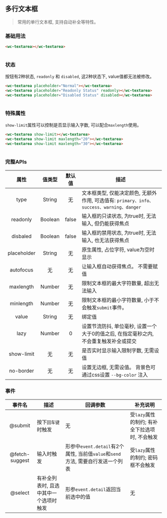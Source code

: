 ## 多行文本框
> 常用的单行文本框, 支持自动补全等特性。


### 基础用法
<style>.flex,.flex-free { display:flex;align-items:center } .flex > *,.flex-free > *{margin:0 16px}.flex > *{flex:1}.s16{--size:16px}</style>

```html
<wc-textarea></wc-textarea>
```

<section class="flex">
  <wc-textarea placeholder="Default"></wc-textarea>
  <wc-textarea placeholder="type=primary" type="primary"></wc-textarea>
  <wc-textarea placeholder="type=info" type="info"></wc-textarea>
</section>
<section class="flex">
  <wc-textarea placeholder="type=success" type="success"></wc-textarea>
  <wc-textarea placeholder="type=warning" type="warning"></wc-textarea>
  <wc-textarea placeholder="type=danger" type="danger"></wc-textarea>
</section>



### 状态
按钮有2种状态, `readonly` 和 `disabled`, 这2种状态下, value值都无法被修改。

```html
<wc-textarea placeholder="Normal"></wc-textarea>
<wc-textarea placeholder="Readonly Status" readonly></wc-textarea>
<wc-textarea placeholder="Disabled Status" disabled></wc-textarea>
```


<section class="flex">
  <wc-textarea placeholder="Normal"></wc-textarea>
  <wc-textarea placeholder="Readonly Status" readonly></wc-textarea>
  <wc-textarea placeholder="Disabled Status" disabled></wc-textarea>
</section>


### 特殊属性
`show-limit`属性可以控制是否显示输入字数, 可以配合`maxlength`使用。

```html
<wc-textarea show-limit></wc-textarea>
<wc-textarea show-limit maxlength="20"></wc-textarea>
<wc-textarea show-limit maxlength="30"></wc-textarea>
```


<section class="flex">
  <wc-textarea show-limit></wc-textarea>
  <wc-textarea show-limit maxlength="20"></wc-textarea>
  <wc-textarea show-limit maxlength="30"></wc-textarea>
</section>




### 完整APIs

|  属性  |  值类型  |   默认值   |     描述   |
|  :-:  |   :-:   |   :-:   |     -   |
|  type  |  String  |   无   |   文本框类型, 仅能决定颜色, 无额外作用, 可选值有: `primary、info、success、warning、danger`   |
|  readonly  |   Boolean  | false   |  输入框的只读状态, 为true时, 无法输入, 但仍能获得焦点  |
|  disbaled  |   Boolean  | false   |  输入框的禁用状态, 为true时, 无法输入, 也无法获得焦点 |
|  placeholder  |   String  |  无   |  原生属性, 占位字符, value为空时显示 |
|  autofocus  |   无  |  无   |  让输入框自动获得焦点。 不需要赋值   |
|  maxlength  |   Number  |  无   |  限制文本框的最大字符数量, 超出无法输入  |
|  minlength  |   Number  |  无   |  限制文本框的最小字符数量, 小于不会触发`submit`事件。   |
|  value  |   String  |   无   |  绑定值  |
|  lazy  |   Number  |   0   |  设置节流防抖, 单位毫秒, 设置一个大于0的值之后, 在指定毫秒之内, 不会重复触发补全或提交  |
|  show-limit  |  无  |   无  |   是否实时显示输入限制字数, 无需设值   |
|  no-border  |  无  |   无  |   设置无边框, 无需设值。 背景色可通过css设置 `--bg-color` 注入   |


### 事件
|  事件名  |  描述  |     回调参数   |   补充说明   |
|  :-:  |   -   |   -   |     -   |
|  @submit  |  按下`回车键`时触发  |  无  |  受`lazy`属性的制约; 有补全下拉选项时, 不会触发  |
|  @fetch-suggest  |  输入时触发  |  形参中`event.detail`有2个属性, 当前值`value`和`send`方法, 需要自行发送一个列表  |  受`lazy`属性的制约; 密码框不会触发 |
|  @select  |  有补全列表时, 且选中其中一个选项时触发  |  形参`event.detail`返回当前选中的值  |   无   |

